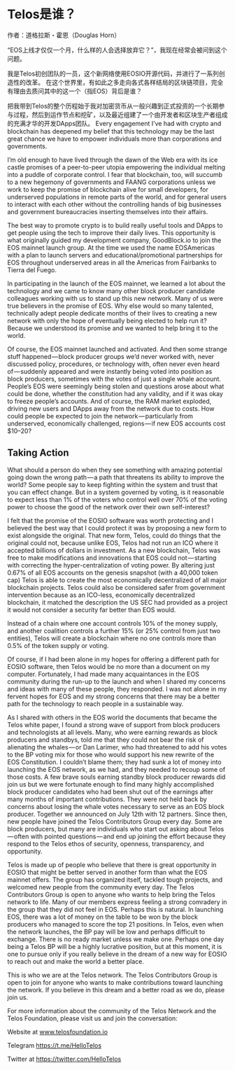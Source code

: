 # Telos是谁？

作者：道格拉斯・霍恩（Douglas Horn）

“EOS上线才仅仅一个月，什么样的人会选择放弃它？”，我现在经常会被问到这个问题。

我是Telos初创团队的一员，这个新网络使用EOSIO开源代码，并进行了一系列创造性的改革。 在这个世界里，有如此之多走向各式各样结局的区块链项目，完全有理由去质问其中的这一个（指EOS）背后是谁？

把我带到Telos的整个历程始于我对加密货币从一般兴趣到正式投资的一个长期参与过程，然后到运作节点和挖矿，以及最近组建了一个由开发者和区块生产者组成的充满才华的开发DApps团队。 Every engagement I’ve had with crypto and blockchain has deepened my belief that this technology may be the last great chance we have to empower individuals more than corporations and governments.

I’m old enough to have lived through the dawn of the Web era with its ice castle promises of a peer-to-peer utopia empowering the individual melting into a puddle of corporate control. I fear that blockchain, too, will succumb to a new hegemony of governments and FAANG corporations unless we work to keep the promise of blockchain alive for small developers, for underserved populations in remote parts of the world, and for general users to interact with each other without the controlling hands of big businesses and government bureaucracies inserting themselves into their affairs.

The best way to promote crypto is to build really useful tools and DApps to get people using the tech to improve their daily lives. This opportunity is what originally guided my development company, GoodBlock.io to join the EOS mainnet launch group. At the time we used the name EOSAmericas with a plan to launch servers and educational/promotional partnerships for EOS throughout underserved areas in all the Americas from Fairbanks to Tierra del Fuego.

In participating in the launch of the EOS mainnet, we learned a lot about the technology and we came to know many other block producer candidate colleagues working with us to stand up this new network. Many of us were true believers in the promise of EOS. Why else would so many talented, technically adept people dedicate months of their lives to creating a new network with only the hope of eventually being elected to help run it? Because we understood its promise and we wanted to help bring it to the world.

Of course, the EOS mainnet launched and activated. And then some strange stuff happened — block producer groups we’d never worked with, never discussed policy, procedures, or technology with, often never even heard of — suddenly appeared and were instantly being voted into position as block producers, sometimes with the votes of just a single whale account. People’s EOS were seemingly being stolen and questions arose about what could be done, whether the constitution had any validity, and if it was okay to freeze people’s accounts. And of course, the RAM market exploded, driving new users and DApps away from the network due to costs. How could people be expected to join the network — particularly from underserved, economically challenged, regions — if new EOS accounts cost $10–20?

## Taking Action

What should a person do when they see something with amazing potential going down the wrong path — a path that threatens its ability to improve the world? Some people say to keep fighting within the system and trust that you can effect change. But in a system governed by voting, is it reasonable to expect less than 1% of the voters who control well over 70% of the voting power to choose the good of the network over their own self-interest?

I felt that the promise of the EOSIO software was worth protecting and I believed the best way that I could protect it was by proposing a new form to exist alongside the original. That new form, Telos, could do things that the original could not, because unlike EOS, Telos had not run an ICO where it accepted billions of dollars in investment. As a new blockchain, Telos was free to make modifications and innovations that EOS could not — starting with correcting the hyper-centralization of voting power. By altering just 0.67% of all EOS accounts on the genesis snapshot (with a 40,000 token cap) Telos is able to create the most economically decentralized of all major blockchain projects. Telos could also be considered safer from government intervention because as an ICO-less, economically decentralized blockchain, it matched the description the US SEC had provided as a project it would not consider a security far better than EOS would.

Instead of a chain where one account controls 10% of the money supply, and another coalition controls a further 15% (or 25% control from just two entities), Telos will create a blockchain where no one controls more than 0.5% of the token supply or voting.

Of course, if I had been alone in my hopes for offering a different path for EOSIO software, then Telos would be no more than a document on my computer. Fortunately, I had made many acquaintances in the EOS community during the run-up to the launch and when I shared my concerns and ideas with many of these people, they responded. I was not alone in my fervent hopes for EOS and my strong concerns that there may be a better path for the technology to reach people in a sustainable way.

As I shared with others in the EOS world the documents that became the Telos white paper, I found a strong wave of support from block producers and technologists at all levels. Many, who were earning rewards as block producers and standbys, told me that they could not bear the risk of alienating the whales — or Dan Larimer, who had threatened to add his votes to the BP voting mix for those who would support his new rewrite of the EOS Constitution. I couldn’t blame them; they had sunk a lot of money into launching the EOS network, as we had, and they needed to recoup some of those costs. A few brave souls earning standby block producer rewards did join us but we were fortunate enough to find many highly accomplished block producer candidates who had been shut out of the earnings after many months of important contributions. They were not held back by concerns about losing the whale votes necessary to serve as an EOS block producer. Together we announced on July 12th with 12 partners. Since then, new people have joined the Telos Contributors Group every day. Some are block producers, but many are individuals who start out asking about Telos — often with pointed questions — and end up joining the effort because they respond to the Telos ethos of security, openness, transparency, and opportunity.

Telos is made up of people who believe that there is great opportunity in EOSIO that might be better served in another form than what the EOS mainnet offers. The group has organized itself, tackled tough projects, and welcomed new people from the community every day. The Telos Contributors Group is open to anyone who wants to help bring the Telos network to life. Many of our members express feeling a strong comradery in the group that they did not feel in EOS. Perhaps this is natural. In launching EOS, there was a lot of money on the table to be won by the block producers who managed to score the top 21 positions. In Telos, even when the network launches, the BP pay will be low and perhaps difficult to exchange. There is no ready market unless we make one. Perhaps one day being a Telos BP will be a highly lucrative position, but at this moment, it is one to pursue only if you really believe in the dream of a new way for EOSIO to reach out and make the world a better place.

This is who we are at the Telos network. The Telos Contributors Group is open to join for anyone who wants to make contributions toward launching the network. If you believe in this dream and a better road as we do, please join us.

For more information about the community of the Telos Network and the Telos Foundation, please visit us and join the conversation:

Website at www.telosfoundation.io

Telegram https://t.me/HelloTelos

Twitter at https://twitter.com/HelloTelos